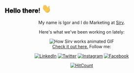 <h2> 𝐇𝐞𝐥𝐥𝐨 𝐭𝐡𝐞𝐫𝐞! <img src="https://github.com/ABSphreak/ABSphreak/blob/master/gifs/Hi.gif" width="30px"></h2>
<div align="center">
  <p>My name is Igor and I do Marketing at <a href="https://sirv.com/">Sirv</a>.</p>
  <p>Here's what we've been working on lately:</p>
  <img src="https://sirv.sirv.com/email%20marketing/SMV-3.5MB.gif" alt="How Sirv works animated GIF"/>
  <br>
  <a href="https://sirv.com/help/articles/sirv-media-viewer/">Check it out here.</a>
Follow me:<br>

<a href="https://www.linkedin.com/in/igorvaryvoda" target="_blank"><img src="https://img.shields.io/badge/LinkedIn-%230077B5.svg?&style=flat-square&logo=linkedin&logoColor=white" alt="LinkedIn"></a>
<a href="https://www.twitter.com/igorvaryvoda" target="_blank"><img src="https://img.shields.io/badge/Twitter-%230077B5.svg?&style=flat-square&logo=twitter&logoColor=white" alt="Twitter"></a>
<a href="https://www.instagram.com/earthroulette" target="_blank"><img src="https://img.shields.io/badge/Instagram-%23E4405F.svg?&style=flat-square&logo=instagram&logoColor=white" alt="Instagram"></a>
<a href="https://www.facebook.com/varyvoda" target="_blank"><img src="https://img.shields.io/badge/Facebook-%231877F2.svg?&style=flat-square&logo=facebook&logoColor=white" alt="Facebook"></a>

[![HitCount](http://hits.dwyl.com/IgorVaryvoda/IgorVaryvoda.svg)](http://hits.dwyl.com/IgorVaryvoda/IgorVaryvoda)

</div>

